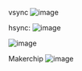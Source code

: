 vsync
![image](https://user-images.githubusercontent.com/66086031/194451003-e6873020-5345-4c99-bb53-0b5c7b6338a5.png)


hsync:
![image](https://user-images.githubusercontent.com/66086031/194452231-530fd73b-107c-4f81-a68b-e98ca6391853.png)

![image](https://user-images.githubusercontent.com/66086031/194452279-af69e7c5-a636-4fd9-acba-5aa548de1c23.png)

Makerchip
![image](https://user-images.githubusercontent.com/66086031/194579809-5fad46fa-a027-4ffd-ac69-ca6cb90bf3e0.png)



